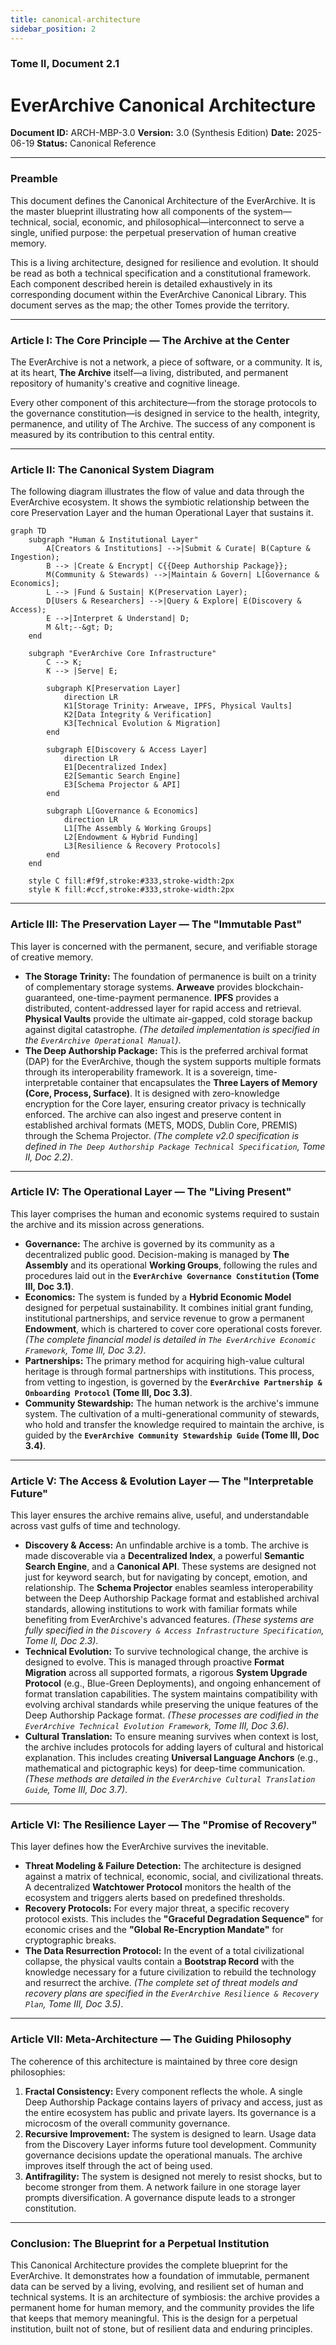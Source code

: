 ```yaml
---
title: canonical-architecture
sidebar_position: 2
---
```


### **Tome II, Document 2.1**

# EverArchive Canonical Architecture 

**Document ID:** ARCH-MBP-3.0
**Version:** 3.0 (Synthesis Edition)
**Date:** 2025-06-19
**Status:** Canonical Reference

---

### **Preamble**

This document defines the Canonical Architecture of the EverArchive. It is the master blueprint illustrating how all components of the system—technical, social, economic, and philosophical—interconnect to serve a single, unified purpose: the perpetual preservation of human creative memory.

This is a living architecture, designed for resilience and evolution. It should be read as both a technical specification and a constitutional framework. Each component described herein is detailed exhaustively in its corresponding document within the EverArchive Canonical Library. This document serves as the map; the other Tomes provide the territory.

---

### **Article I: The Core Principle — The Archive at the Center**

The EverArchive is not a network, a piece of software, or a community. It is, at its heart, **The Archive** itself—a living, distributed, and permanent repository of humanity's creative and cognitive lineage.

Every other component of this architecture—from the storage protocols to the governance constitution—is designed in service to the health, integrity, permanence, and utility of The Archive. The success of any component is measured by its contribution to this central entity.

---

### **Article II: The Canonical System Diagram**

The following diagram illustrates the flow of value and data through the EverArchive ecosystem. It shows the symbiotic relationship between the core Preservation Layer and the human Operational Layer that sustains it.

```mermaid
graph TD
    subgraph "Human & Institutional Layer"
        A[Creators & Institutions] -->|Submit & Curate| B(Capture & Ingestion);
        B --> |Create & Encrypt| C{{Deep Authorship Package}};
        M(Community & Stewards) -->|Maintain & Govern| L[Governance & Economics];
        L --> |Fund & Sustain| K(Preservation Layer);
        D[Users & Researchers] -->|Query & Explore| E(Discovery & Access);
        E -->|Interpret & Understand| D;
        M &lt;--&gt; D;
    end

    subgraph "EverArchive Core Infrastructure"
        C --> K;
        K --> |Serve| E;

        subgraph K[Preservation Layer]
            direction LR
            K1[Storage Trinity: Arweave, IPFS, Physical Vaults]
            K2[Data Integrity & Verification]
            K3[Technical Evolution & Migration]
        end

        subgraph E[Discovery & Access Layer]
            direction LR
            E1[Decentralized Index]
            E2[Semantic Search Engine]
            E3[Schema Projector & API]
        end

        subgraph L[Governance & Economics]
            direction LR
            L1[The Assembly & Working Groups]
            L2[Endowment & Hybrid Funding]
            L3[Resilience & Recovery Protocols]
        end
    end

    style C fill:#f9f,stroke:#333,stroke-width:2px
    style K fill:#ccf,stroke:#333,stroke-width:2px
```

---

### **Article III: The Preservation Layer — The "Immutable Past"**

This layer is concerned with the permanent, secure, and verifiable storage of creative memory.

*   **The Storage Trinity:** The foundation of permanence is built on a trinity of complementary storage systems. **Arweave** provides blockchain-guaranteed, one-time-payment permanence. **IPFS** provides a distributed, content-addressed layer for rapid access and retrieval. **Physical Vaults** provide the ultimate air-gapped, cold storage backup against digital catastrophe. *(The detailed implementation is specified in the `EverArchive Operational Manual`)*.
*   **The Deep Authorship Package:** This is the preferred archival format (DAP) for the EverArchive, though the system supports multiple formats through its interoperability framework. It is a sovereign, time-interpretable container that encapsulates the **Three Layers of Memory (Core, Process, Surface)**. It is designed with zero-knowledge encryption for the Core layer, ensuring creator privacy is technically enforced. The archive can also ingest and preserve content in established archival formats (METS, MODS, Dublin Core, PREMIS) through the Schema Projector. *(The complete v2.0 specification is defined in `The Deep Authorship Package Technical Specification`, Tome II, Doc 2.2)*.

---

### **Article IV: The Operational Layer — The "Living Present"**

This layer comprises the human and economic systems required to sustain the archive and its mission across generations.

*   **Governance:** The archive is governed by its community as a decentralized public good. Decision-making is managed by **The Assembly** and its operational **Working Groups**, following the rules and procedures laid out in the **`EverArchive Governance Constitution` (Tome III, Doc 3.1)**.
*   **Economics:** The system is funded by a **Hybrid Economic Model** designed for perpetual sustainability. It combines initial grant funding, institutional partnerships, and service revenue to grow a permanent **Endowment**, which is chartered to cover core operational costs forever. *(The complete financial model is detailed in `The EverArchive Economic Framework`, Tome III, Doc 3.2)*.
*   **Partnerships:** The primary method for acquiring high-value cultural heritage is through formal partnerships with institutions. This process, from vetting to ingestion, is governed by the **`EverArchive Partnership & Onboarding Protocol` (Tome III, Doc 3.3)**.
*   **Community Stewardship:** The human network is the archive's immune system. The cultivation of a multi-generational community of stewards, who hold and transfer the knowledge required to maintain the archive, is guided by the **`EverArchive Community Stewardship Guide` (Tome III, Doc 3.4)**.

---

### **Article V: The Access & Evolution Layer — The "Interpretable Future"**

This layer ensures the archive remains alive, useful, and understandable across vast gulfs of time and technology.

*   **Discovery & Access:** An unfindable archive is a tomb. The archive is made discoverable via a **Decentralized Index**, a powerful **Semantic Search Engine**, and a **Canonical API**. These systems are designed not just for keyword search, but for navigating by concept, emotion, and relationship. The **Schema Projector** enables seamless interoperability between the Deep Authorship Package format and established archival standards, allowing institutions to work with familiar formats while benefiting from EverArchive's advanced features. *(These systems are fully specified in the `Discovery & Access Infrastructure Specification`, Tome II, Doc 2.3)*.
*   **Technical Evolution:** To survive technological change, the archive is designed to evolve. This is managed through proactive **Format Migration** across all supported formats, a rigorous **System Upgrade Protocol** (e.g., Blue-Green Deployments), and ongoing enhancement of format translation capabilities. The system maintains compatibility with evolving archival standards while preserving the unique features of the Deep Authorship Package format. *(These processes are codified in the `EverArchive Technical Evolution Framework`, Tome III, Doc 3.6)*.
*   **Cultural Translation:** To ensure meaning survives when context is lost, the archive includes protocols for adding layers of cultural and historical explanation. This includes creating **Universal Language Anchors** (e.g., mathematical and pictographic keys) for deep-time communication. *(These methods are detailed in the `EverArchive Cultural Translation Guide`, Tome III, Doc 3.7)*.

---

### **Article VI: The Resilience Layer — The "Promise of Recovery"**

This layer defines how the EverArchive survives the inevitable.

*   **Threat Modeling & Failure Detection:** The architecture is designed against a matrix of technical, economic, social, and civilizational threats. A decentralized **Watchtower Protocol** monitors the health of the ecosystem and triggers alerts based on predefined thresholds.
*   **Recovery Protocols:** For every major threat, a specific recovery protocol exists. This includes the **"Graceful Degradation Sequence"** for economic crises and the **"Global Re-Encryption Mandate"** for cryptographic breaks.
*   **The Data Resurrection Protocol:** In the event of a total civilizational collapse, the physical vaults contain a **Bootstrap Record** with the knowledge necessary for a future civilization to rebuild the technology and resurrect the archive. *(The complete set of threat models and recovery plans are specified in the `EverArchive Resilience & Recovery Plan`, Tome III, Doc 3.5)*.

---

### **Article VII: Meta-Architecture — The Guiding Philosophy**

The coherence of this architecture is maintained by three core design philosophies:
1.  **Fractal Consistency:** Every component reflects the whole. A single Deep Authorship Package contains layers of privacy and access, just as the entire ecosystem has public and private layers. Its governance is a microcosm of the overall community governance.
2.  **Recursive Improvement:** The system is designed to learn. Usage data from the Discovery Layer informs future tool development. Community governance decisions update the operational manuals. The archive improves itself through the act of being used.
3.  **Antifragility:** The system is designed not merely to resist shocks, but to become stronger from them. A network failure in one storage layer prompts diversification. A governance dispute leads to a stronger constitution.

---

### **Conclusion: The Blueprint for a Perpetual Institution**

This Canonical Architecture provides the complete blueprint for the EverArchive. It demonstrates how a foundation of immutable, permanent data can be served by a living, evolving, and resilient set of human and technical systems. It is an architecture of symbiosis: the archive provides a permanent home for human memory, and the community provides the life that keeps that memory meaningful. This is the design for a perpetual institution, built not of stone, but of resilient data and enduring principles.